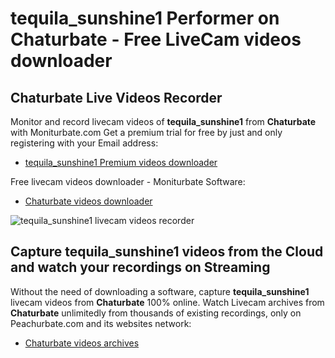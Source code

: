 # tequila_sunshine1 Performer on Chaturbate - Free LiveCam videos downloader

## Chaturbate Live Videos Recorder

Monitor and record livecam videos of **tequila_sunshine1** from **Chaturbate** with Moniturbate.com
Get a premium trial for free by just and only registering with your Email address:
* [tequila_sunshine1 Premium videos downloader](https://moniturbate.com/request-demo-licence-key.html)

Free livecam videos downloader - Moniturbate Software:
* [Chaturbate videos downloader](https://moniturbate.com/moniturbate-download-software.html)

![tequila_sunshine1 livecam videos recorder](https://peachurnet.com/templates/moniturbate-software.png)


## Capture tequila_sunshine1 videos from the Cloud and watch your recordings on Streaming

Without the need of downloading a software, capture **tequila_sunshine1** livecam videos from **Chaturbate** 100% online.
Watch Livecam archives from **Chaturbate** unlimitedly from thousands of existing recordings, only on Peachurbate.com and its websites network:
* [Chaturbate videos archives](https://peachurnet.com/)